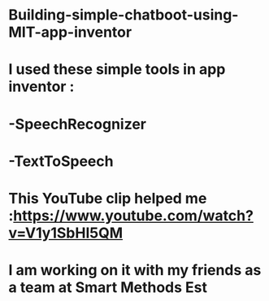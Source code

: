 # Building-simple-chatboot-using-MIT-app-inventor
# I used these simple tools in app inventor : 
# -SpeechRecognizer 
# -TextToSpeech 
# This YouTube clip helped me :https://www.youtube.com/watch?v=V1y1SbHl5QM 
# I am working on it with my friends as a team at Smart Methods Est
